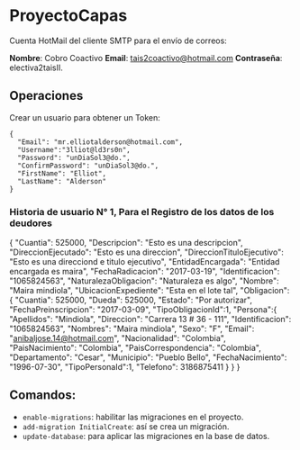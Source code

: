 # ProyectoCapas

Cuenta HotMail del cliente SMTP para el envío de correos:

**Nombre**: Cobro Coactivo
**Email**: tais2coactivo@hotmail.com
**Contraseña**: electiva2taisII.

## Operaciones

Crear un usuario para obtener un Token:

```
{ 
  "Email": "mr.elliotalderson@hotmail.com", 
  "Username":"3lliot@ld3rs0n", 
  "Password": "unDiaSol3@do.", 
  "ConfirmPassword": "unDiaSol3@do.", 
  "FirstName": "Elliot", 
  "LastName": "Alderson"
}
```

### Historia de usuario N° 1, Para el Registro de los datos de los deudores
{
  "Cuantia": 525000,
  "Descripcion": "Esto es una descripcion",
  "DireccionEjecutado": "Esto es una direccion",
  "DireccionTituloEjecutivo": "Esto es una direcciond e titulo ejecutivo",
  "EntidadEncargada": "Entidad encargada es maira",
  "FechaRadicacion": "2017-03-19",
  "Identificacion": "1065824563",
  "NaturalezaObligacion": "Naturaleza es algo",
  "Nombre": "Maira mindiola",
  "UbicacionExpediente": "Esta en el lote tal",
  "Obligacion": {
      "Cuantia": 525000,
      "Dueda": 525000,
      "Estado": "Por autorizar",
      "FechaPreinscripcion": "2017-03-09",
      "TipoObligacionId":1,
      "Persona":{
        "Apellidos": "Mindiola",
        "Direccion": "Carrera 13 # 36 - 111",
        "Identificacion": "1065824563",
        "Nombres": "Maira mindiola",
        "Sexo": "F",
        "Email": "anibaljose.14@hotmail.com",
        "Nacionalidad": "Colombia",
        "PaisNacimiento": "Colombia",
        "PaisCorrespondencia": "Colombia",
        "Departamento": "Cesar",
        "Municipio": "Pueblo Bello",
        "FechaNacimiento": "1996-07-30",
        "TipoPersonaId":1,
        "Telefono": 3186875411
      }
  }
}

## Comandos:

- `enable-migrations`: habilitar las migraciones en el proyecto.
- `add-migration InitialCreate`: así se crea un migración.
- `update-database`: para aplicar las migraciones en la base de datos.